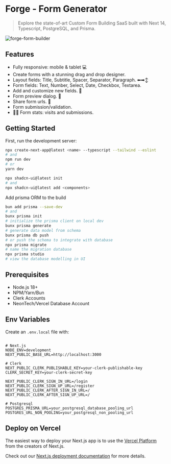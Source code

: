 # Forge - Form Generator

> Explore the state-of-art Custom Form Building SaaS built with Next 14, Typescript, PostgreSQL, and Prisma.

![forge-form-builder](https://i.ibb.co/H21t7RB/forge.png)

## Features

-  Fully responsive: mobile & tablet 💻
-  Create forms with a stunning drag and drop designer.
-  Layout fields: Title, Subtitle, Spacer, Separator, Paragraph. ⬅➡↕
-  Form fields: Text, Number, Select, Date, Checkbox, Textarea.
-  Add and customize new fields. 📌
-  Form preview dialog. 📃
-  Share form urls. 🔘
-  Form submission/validation.
-  👍🏻 Form stats: visits and submissions.

## Getting Started

First, run the development server:

```bash
npx create-next-app@latest <name> --typescript --tailwind --eslint
# and
npm run dev
# or
yarn dev
```

```bash
npx shadcn-ui@latest init
# and
npx shadcn-ui@latest add <components>
```

Add prisma ORM to the build

```bash
bun add prisma --save-dev
# and
bunx prisma init
# initialize the prisma client on local dev
bunx prisma generate
# generate data model from schema
bunx prisma db push
# or push the schema to integrate with database
npx prisma migrate
# name the migration database
npx prisma studio
# view the database modelling in UI

```

## Prerequisites

-  Node.js 18+
-  NPM/Yarn/Bun
-  Clerk Accounts
-  NeonTech/Vercel Database Account

## Env Variables

Create an `.env.local` file with:

```base

# Next.js
NODE_ENV=development
NEXT_PUBLIC_BASE_URL=http://localhost:3000

# Clerk
NEXT_PUBLIC_CLERK_PUBLISHABLE_KEY=your-clerk-publishable-key
CLERK_SECRET_KEY=your-clerk-secret-key

NEXT_PUBLIC_CLERK_SIGN_IN_URL=/login
NEXT_PUBLIC_CLERK_SIGN_UP_URL=/register
NEXT_PUBLIC_CLERK_AFTER_SIGN_IN_URL=/
NEXT_PUBLIC_CLERK_AFTER_SIGN_UP_URL=/

# Postgresql
POSTGRES_PRISMA_URL=your_postgresql_database_pooling_url
POSTGRES_URL_NON_POOLING=your_postgresql_non_pooling_url
```

## Deploy on Vercel

The easiest way to deploy your Next.js app is to use the [Vercel Platform](https://vercel.com/new?utm_medium=default-template&filter=next.js&utm_source=create-next-app&utm_campaign=create-next-app-readme) from the creators of Next.js.

Check out our [Next.js deployment documentation](https://nextjs.org/docs/deployment) for more details.

```

```
